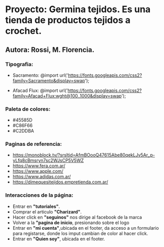 # Proyecto: Germina tejidos. Es una tienda de productos tejidos a crochet.

## Autora: Rossi, M. Florencia.



### Tipografia:
   - Sacramento: @import url('https://fonts.googleapis.com/css2?family=Sacramento&display=swap');

   - Afacad Flux: @import url('https://fonts.googleapis.com/css2?family=Afacad+Flux:wght@100..1000&display=swap');

### Paleta de colores:
   - #45585D
   - #C86F66
   - #C2DDBA

### Paginas de referencia:
- https://monoblock.tv/?srsltid=AfmBOooQ47615Abe80qekLJv5Ar_p-yLfq8cBmsryn7sc2WJsCP5V5WZ
- https://www.fera.com.ar/
- https://www.apple.com/
- https://www.adidas.com.ar/
- https://dimequesitejidos.empretienda.com.ar/

### Interacciones de la página:

-  Entrar en <b>"tutoriales"</b>.
- Comprar el articulo <b>"Charizard"</b>.
- Hacer click en <b>"seguinos"</b> nos dirige al facebook de la marca
- Volver a la <b>"pagina de inicio</b>, presionando sobre el logo
- Entrar en <b>"mi cuenta"</b>,ubicada en el footer, da acceso a un formulario para registarse, donde los imput cambian de color al hacer click.
- Entrar en <b>"Quien soy"</b>, ubicada en el footer.





